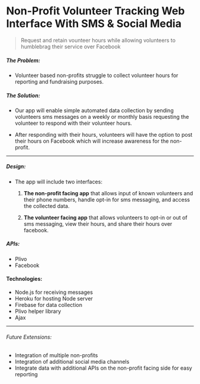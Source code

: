 # Non-Profit Volunteer Tracking Web Interface With SMS & Social Media

> Request and retain vounteer hours while allowing volunteers to humblebrag their service over Facebook

##### The Problem:

- Volunteer based non-profits struggle to collect volunteer hours for reporting and fundraising purposes.

##### The Solution:

- Our app will enable simple automated data collection by sending volunteers sms messages on a weekly or monthly basis requesting the volunteer to respond with their volunteer hours.

- After responding with their hours, volunteers will have the option to post their hours on Facebook which will increase awareness for the non-profit.

------

##### Design:

- The app will include two interfaces:

    1. **The non-profit facing app** that allows input of known volunteers and their phone numbers, handle opt-in for sms messaging, and access the collected data.

    1. **The volunteer facing app** that allows volunteers to opt-in or out of sms messaging, view their hours, and share their hours over facebook.

##### APIs:

- Plivo
- Facebook

#### Technologies:

- Node.js for receiving messages
- Heroku for hosting Node server
- Firebase for data collection
- Plivo helper library
- Ajax

----

###### Future Extensions:

- Integration of multiple non-profits
- Integration of additional social media channels
- Integrate data with additional APIs on the non-profit facing side for easy reporting


